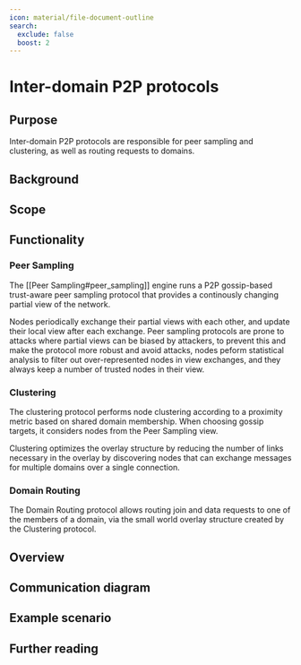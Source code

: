 ```yaml
---
icon: material/file-document-outline
search:
  exclude: false
  boost: 2
---
```


# Inter-domain P2P protocols

## Purpose

Inter-domain P2P protocols are responsible for peer sampling and clustering,
as well as routing requests to domains.

## Background

## Scope

## Functionality

### Peer Sampling

The [[Peer Sampling#peer_sampling]] engine runs a P2P gossip-based trust-aware peer sampling protocol
that provides a continously changing partial view of the network.

Nodes periodically exchange their partial views with each other, and update their local view after each exchange.
Peer sampling protocols are prone to attacks where partial views can be biased by attackers,
to prevent this and make the protocol more robust and avoid attacks,
nodes peform statistical analysis to filter out over-represented nodes in view exchanges,
and they always keep a number of trusted nodes in their view.

### Clustering

The clustering protocol performs node clustering according to a proximity metric based on shared domain membership.
When choosing gossip targets, it considers nodes from the Peer Sampling view.

Clustering optimizes the overlay structure by reducing the number of links necessary in the overlay by discovering nodes
that can exchange messages for multiple domains over a single connection.

### Domain Routing

The Domain Routing protocol allows routing join and data requests to one of the members of a domain,
via the small world overlay structure created by the Clustering protocol.

<!-- Outline the responsibilities of the engines and describe high-level protocols. -->

## Overview

<!-- High-level overview of the engines: introduce the engines, along with visualizations to illustrate their relationship. -->

## Communication diagram

<!-- Diagram illustrating message flows between engines -->

## Example scenario

<!-- Short message cascade from a typical common message sent to the machine  -->
<!-- E.g. an example of the common case "life of a transaction or whatever" flow from inputs to outputs -->

## Further reading

